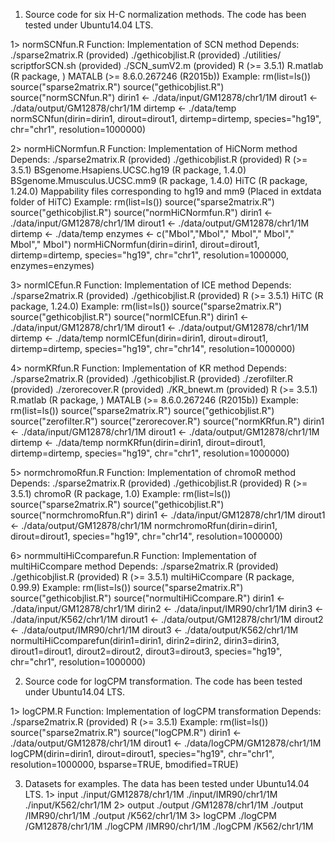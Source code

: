 1. Source code for six H-C normalization methods. The code has been tested under Ubuntu14.04 LTS.

 1> normSCNfun.R
 Function: Implementation of SCN method
 Depends: ./sparse2matrix.R (provided)
         ./gethicobjlist.R (provided)
         ./utilities/ scriptforSCN.sh (provided)
         ./SCN_sumV2.m (provided)
         R (>= 3.5.1)
         R.matlab (R package, )
         MATALB (>= 8.6.0.267246 (R2015b))
 Example:
         rm(list=ls())
         source("sparse2matrix.R")
         source("gethicobjlist.R")
         source("normSCNfun.R")
         dirin1 <- ./data/input/GM12878/chr1/1M
         dirout1 <- ./data/output/GM12878/chr1/1M
         dirtemp <- ./data/temp
         normSCNfun(dirin=dirin1, dirout=dirout1, dirtemp=dirtemp, species="hg19", chr="chr1", resolution=1000000)

2> normHiCNormfun.R
 Function: Implementation of HiCNorm method
 Depends: ./sparse2matrix.R (provided)
         ./gethicobjlist.R (provided)
         R (>= 3.5.1)
         BSgenome.Hsapiens.UCSC.hg19 (R package, 1.4.0)
         BSgenome.Mmusculus.UCSC.mm9 (R package, 1.4.0)
         HiTC (R package, 1.24.0)
         Mappability files corresponding to hg19 and mm9 (Placed in extdata folder of HiTC)
 Example:
         rm(list=ls())
         source("sparse2matrix.R")
         source("gethicobjlist.R")
         source("normHiCNormfun.R")
         dirin1 <- ./data/input/GM12878/chr1/1M
         dirout1 <- ./data/output/GM12878/chr1/1M
         dirtemp <- ./data/temp
         enzymes <- c("MboI","MboI"," MboI"," MboI"," MboI"," MboI")
         normHiCNormfun(dirin=dirin1, dirout=dirout1, dirtemp=dirtemp, species="hg19", chr="chr1", resolution=1000000, enzymes=enzymes)

3> normICEfun.R
 Function: Implementation of ICE method
 Depends: ./sparse2matrix.R (provided)
         ./gethicobjlist.R (provided)
         R (>= 3.5.1)
         HiTC (R package, 1.24.0)
 Example:
         rm(list=ls())
         source("sparse2matrix.R")
         source("gethicobjlist.R")
         source("normICEfun.R")
         dirin1 <- ./data/input/GM12878/chr1/1M
         dirout1 <- ./data/output/GM12878/chr1/1M
         dirtemp <- ./data/temp
         normICEfun(dirin=dirin1, dirout=dirout1, dirtemp=dirtemp, species="hg19", chr="chr14", resolution=1000000)

4> normKRfun.R
 Function: Implementation of KR method
 Depends: ./sparse2matrix.R (provided)
         ./gethicobjlist.R (provided)
         ./zerofilter.R (provided)
         ./zerorecover.R (provided)
         ./KR_bnewt.m (provided)
         R (>= 3.5.1)
         R.matlab (R package, )
         MATALB (>= 8.6.0.267246 (R2015b))
 Example:
         rm(list=ls())
         source("sparse2matrix.R")
         source("gethicobjlist.R")
         source("zerofilter.R")
         source("zerorecover.R")
         source("normKRfun.R")
         dirin1 <- ./data/input/GM12878/chr1/1M
         dirout1 <- ./data/output/GM12878/chr1/1M
         dirtemp <- ./data/temp
         normKRfun(dirin=dirin1, dirout=dirout1, dirtemp=dirtemp, species="hg19", chr="chr1", resolution=1000000)

5> normchromoRfun.R
 Function: Implementation of chromoR method
 Depends: ./sparse2matrix.R (provided)
         ./gethicobjlist.R (provided)
         R (>= 3.5.1)
         chromoR (R package, 1.0)
 Example:
         rm(list=ls())
         source("sparse2matrix.R")
         source("gethicobjlist.R")
         source("normchromoRfun.R")
         dirin1 <- ./data/input/GM12878/chr1/1M
         dirout1 <- ./data/output/GM12878/chr1/1M
         normchromoRfun(dirin=dirin1, dirout=dirout1, species="hg19", chr="chr14", resolution=1000000)

6> normmultiHiCcomparefun.R
 Function: Implementation of multiHiCcompare method
 Depends: ./sparse2matrix.R (provided)
         ./gethicobjlist.R (provided)
         R (>= 3.5.1)
         multiHiCcompare (R package, 0.99.9)
 Example:
         rm(list=ls())
         source("sparse2matrix.R")
         source("gethicobjlist.R")
         source("normultiHiCcompare.R")
         dirin1 <- ./data/input/GM12878/chr1/1M
         dirin2 <- ./data/input/IMR90/chr1/1M
         dirin3 <- ./data/input/K562/chr1/1M
         dirout1 <- ./data/output/GM12878/chr1/1M
         dirout2 <- ./data/output/IMR90/chr1/1M
         dirout3 <- ./data/output/K562/chr1/1M
         normultiHiCcomparefun(dirin1=dirin1, dirin2=dirin2, dirin3=dirin3, dirout1=dirout1, dirout2=dirout2, dirout3=dirout3, species="hg19", chr="chr1", resolution=1000000)


2. Source code for logCPM transformation. The code has been tested under Ubuntu14.04 LTS.

 1> logCPM.R
 Function: Implementation of logCPM transformation
 Depends: ./sparse2matrix.R (provided)
         R (>= 3.5.1)
 Example:
         rm(list=ls())
         source("sparse2matrix.R")
         source("logCPM.R")
         dirin1 <- ./data/output/GM12878/chr1/1M
         dirout1 <- ./data/logCPM/GM12878/chr1/1M
         logCPM(dirin=dirin1, dirout=dirout1, species="hg19", chr="chr1", resolution=1000000, bsparse=TRUE, bmodified=TRUE)


3. Datasets for examples. The data has been tested under Ubuntu14.04 LTS.
 1> input
 ./input/GM12878/chr1/1M
 ./input/IMR90/chr1/1M
 ./input/K562/chr1/1M
2> output
 ./output /GM12878/chr1/1M
 ./output /IMR90/chr1/1M
 ./output /K562/chr1/1M
3> logCPM
 ./logCPM /GM12878/chr1/1M
 ./logCPM /IMR90/chr1/1M
 ./logCPM /K562/chr1/1M
